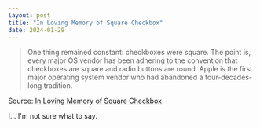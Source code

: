 ```yaml
---
layout: post
title: "In Loving Memory of Square Checkbox"
date: 2024-01-29
---
```


> One thing remained constant: checkboxes were square. The point is, every
major OS vendor has been adhering to the convention that checkboxes are
square and radio buttons are round. Apple is the first major operating
system vendor who had abandoned a four-decades-long tradition.

Source: [In Loving Memory of Square Checkbox](
https://tonsky.me/blog/checkbox/)

I... I'm not sure what to say.


